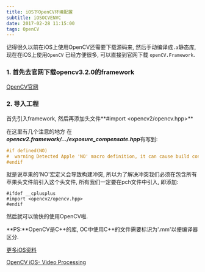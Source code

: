 ```yaml
---
title: iOS下OpenCV环境配置
subtitle: iOSOCVENVC
date: 2017-02-28 11:15:00
tags: OpenCV
---
```


<!--# iOS下OpenCV环境配置-->

记得很久以前在iOS上使用OpenCV还需要下载源码来, 然后手动编译成`.a`静态库, 现在在iOS上使用`OpenCV` 已经方便很多, 可以直接到官网下载 `openCV.Framework`.

### 1. 首先去官网下载opencv3.2.0的framework
[OpenCV官网](http://opencv.org/)

### 2. 导入工程

首先引入framework, 然后再添加头文件**#import \<opencv2/opencv.hpp\>**

在这里有几个注意的地方
在***opencv2.framework/.../exposure_compensate.hpp***有写到:

```cpp
#if defined(NO)
#  warning Detected Apple 'NO' macro definition, it can cause build conflicts. Please, include this header before any Apple headers.
#endif
```
就是说苹果的'NO'宏定义会导致构建冲突, 所以为了解决冲突我们必须在包含所有苹果头文件前引入这个头文件, 所有我们一定要在pch文件中引入, 即添加:

```objc
#ifdef __cplusplus
#import <opencv2/opencv.hpp>
#endif
```

然后就可以愉快的使用OpenCV啦.

**PS:**OpenCV是C++的库, OC中使用C++的文件需要标识为'.mm'以便编译器区分.

[更多iOS资料](http://docs.opencv.org/3.0-last-rst/doc/tutorials/ios/table_of_content_ios/table_of_content_ios.html#table-of-content-ios)

[OpenCV iOS- Video Processing](http://docs.opencv.org/3.0-last-rst/doc/tutorials/ios/video_processing/video_processing.html#opencviosvideoprocessing)

